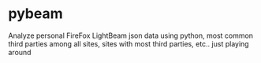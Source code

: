 # pybeam
Analyze personal FireFox LightBeam json data using python, most common third parties among all sites, sites with most third parties, etc.. just playing around
